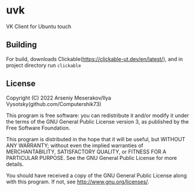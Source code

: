 # uvk

VK Client for Ubuntu touch

## Building

For build, downloads Clickable(https://clickable-ut.dev/en/latest/), and in project directory  run `clickable`
## License

Copyright (C) 2022  Arseniy Meserakov/Ilya Vysotsky(github.com/Computershik73)

This program is free software: you can redistribute it and/or modify it under the terms of the GNU General Public License version 3, as published
by the Free Software Foundation.

This program is distributed in the hope that it will be useful, but WITHOUT ANY WARRANTY; without even the implied warranties of MERCHANTABILITY, SATISFACTORY QUALITY, or FITNESS FOR A PARTICULAR PURPOSE.  See the GNU General Public License for more details.

You should have received a copy of the GNU General Public License along with this program.  If not, see <http://www.gnu.org/licenses/>.
